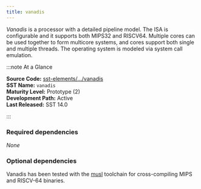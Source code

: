 ```yaml
---
title: vanadis
---
```


*Vanadis* is a processor with a detailed pipeline model. The ISA is configurable and it supports both MIPS32 and RISCV64. Multiple cores can be used together to form multicore systems, and cores support both single and multiple threads. The operating system is modeled via system call emulation. 

:::note At a Glance

**Source Code:** [sst-elements/.../vanadis](https://github.com/sstsimulator/sst-elements/tree/master/src/sst/elements/vanadis) &nbsp;  
**SST Name:** `vanadis` &nbsp;  
**Maturity Level:** Prototype (2) &nbsp;  
**Development Path:** Active &nbsp;   
**Last Released:** SST 14.0

:::

### Required dependencies
*None*

### Optional dependencies
Vanadis has been tested with the [musl](https://musl.cc) toolchain for cross-compiling MIPS and RISCV-64 binaries. 
